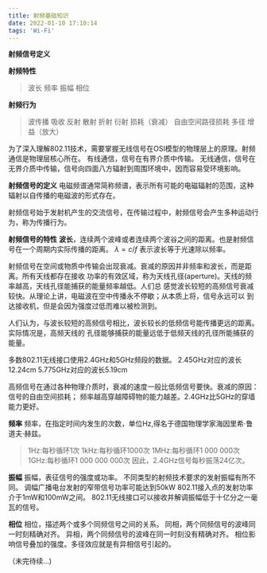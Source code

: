 ```yaml
---
title: 射频基础知识
date: 2022-01-10 17:10:14
tags: 'Wi-Fi'
---
```


**射频信号定义**

**射频特性**
> 波长
> 频率
> 振幅
> 相位

**射频行为**
> 波传播
> 吸收
> 反射
> 散射
> 折射
> 衍射
> 损耗（衰减）
> 自由空间路径损耗
> 多径
> 增益（放大）


为了深入理解802.11技术，需要掌握无线信号在OSI模型的物理层上的原理。射频通信是物理层核心所在。
有线通信，信号在有界介质中传输。
无线通信，信号在无界介质中传输，信号向四面八方辐射到周围环境中，因而容易受环境影响。

**射频信号的定义**
电磁频谱通常简称频谱，表示所有可能的电磁辐射的范围，这种辐射以自传播的电磁波的形式存在。

射频信号始于发射机产生的交流信号，在传输过程中，射频信号会产生多种运动行为，称为传播行为。


**射频信号的特性**
**波长**，连续两个波峰或者连续两个波谷之间的距离。也是射频信号在一个周期内实际传播的距离。
$λ=c/f$
表示波长等于光速除以频率。

射频信号在空间或物质中传输会出现衰减。衰减的原因并非频率和波长，而是距离。所有天线都存在接收
功率的有效区域，称为天线孔径(aperture)。天线的频率越高，天线孔径能捕获的能量频率越低。人们总
感觉波长较短的高频信号衰减较快。从理论上讲，电磁波在空中传播永不停歇；从本质上将，信号永远可以
到达接收机，但是会因为强度过低而难以被检测到。

人们认为，与波长较短的高频信号相比，波长较长的低频信号能传播更远的距离。实际情况是，高频天线的
孔径能够捕获的能量远低于低频天线的孔径所能捕获的能量。

多数802.11无线接口使用2.4GHz和5GHz频段的数据。
2.45GHz对应的波长12.24cm
5.775GHz对应的波长5.19cm

高频信号在通过各种物理介质时，衰减的速度一般比低频信号要快。衰减的原因：
信号的自由空间损耗；
频率越高穿越障碍物的能力越差。2.4GHz比5GHz的穿墙能力更好。

**频率**
频率，在指定时间内发生的次数，单位Hz,得名于德国物理学家海因里希·鲁道夫·赫兹。
> 1Hz:每秒循环1次
> 1kHz:每秒循环1000次
> 1MHz:每秒循环1 000 000次
> 1GHz:每秒循环1 000 000 000次
因此，2.4GHz信号每秒振荡24亿次。

**振幅**
振幅，表征信号的强度或功率。
不同类型的射频技术要求的发射振幅有所不同。
调幅广播电台发射的窄带信号功率可能达到50kW
802.11接入点的发射功率介于1mW和100mW之间。
802.11无线接口可以接收并解调振幅低于十亿分之一毫瓦的信号。

**相位**
相位，描述两个或多个同频信号之间的关系。
同相，两个同频信号的波峰同一时刻精确对齐。
异相，两个同频信号的波峰在同一时刻没有精确对齐。
相位影响信号叠加的强度。多径效应就是有异相信号引起的。

（未完待续...)





